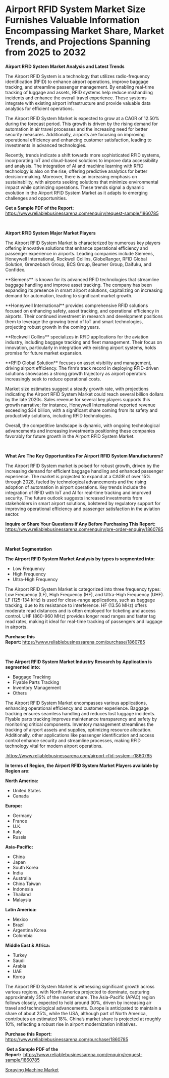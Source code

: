 <p><h1>Airport RFID System Market Size Furnishes Valuable Information Encompassing Market Share, Market Trends, and Projections Spanning from 2025 to 2032</h1></p><p><strong>Airport RFID System Market Analysis and Latest Trends</strong></p>
<p><p>The Airport RFID System is a technology that utilizes radio-frequency identification (RFID) to enhance airport operations, improve baggage tracking, and streamline passenger management. By enabling real-time tracking of luggage and assets, RFID systems help reduce mishandling incidents and enhance the overall travel experience. These systems integrate with existing airport infrastructure and provide valuable data analytics for efficient operations.</p><p>The Airport RFID System Market is expected to grow at a CAGR of 12.50% during the forecast period. This growth is driven by the rising demand for automation in air travel processes and the increasing need for better security measures. Additionally, airports are focusing on improving operational efficiency and enhancing customer satisfaction, leading to investments in advanced technologies.</p><p>Recently, trends indicate a shift towards more sophisticated RFID systems, incorporating IoT and cloud-based solutions to improve data accessibility and analysis. The integration of AI and machine learning with RFID technology is also on the rise, offering predictive analytics for better decision-making. Moreover, there is an increasing emphasis on sustainability, with airports seeking solutions that minimize environmental impact while optimizing operations. These trends signal a dynamic evolution in the Airport RFID System Market as it adapts to emerging challenges and opportunities.</p></p>
<p><strong>Get a Sample PDF of the Report:&nbsp;</strong> <a href="https://www.reliablebusinessarena.com/enquiry/request-sample/1860785?utm_campaign=2322&utm_medium=2&utm_source=Github&utm_content=ia&utm_term=16022025&utm_id=airport-rfid-system">https://www.reliablebusinessarena.com/enquiry/request-sample/1860785</a></p>
<p>&nbsp;</p>
<p><strong>Airport RFID System Major Market Players</strong></p>
<p><p>The Airport RFID System Market is characterized by numerous key players offering innovative solutions that enhance operational efficiency and passenger experience in airports. Leading companies include Siemens, Honeywell International, Rockwell Collins, GlobeRanger, RFID Global Solution, Grenzebach Group, BCS Group, Beumer Group, Daifuku, and Confidex.</p><p>**Siemens** is known for its advanced RFID technologies that streamline baggage handling and improve asset tracking. The company has been expanding its presence in smart airport solutions, capitalizing on increasing demand for automation, leading to significant market growth. </p><p>**Honeywell International** provides comprehensive RFID solutions focused on enhancing safety, asset tracking, and operational efficiency in airports. Their continued investment in research and development positions them to leverage the growing trend of IoT and smart technologies, projecting robust growth in the coming years.</p><p>**Rockwell Collins** specializes in RFID applications for the aviation industry, including baggage tracking and fleet management. Their focus on innovation, particularly in integration with existing airport systems, holds promise for future market expansion.</p><p>**RFID Global Solution** focuses on asset visibility and management, driving airport efficiency. The firm’s track record in deploying RFID-driven solutions showcases a strong growth trajectory as airport operators increasingly seek to reduce operational costs. </p><p>Market size estimates suggest a steady growth rate, with projections indicating the Airport RFID System Market could reach several billion dollars by the late 2020s. Sales revenue for several key players supports this growth narrative; for instance, Honeywell International reported revenue exceeding $34 billion, with a significant share coming from its safety and productivity solutions, including RFID technologies.</p><p>Overall, the competitive landscape is dynamic, with ongoing technological advancements and increasing investments positioning these companies favorably for future growth in the Airport RFID System Market.</p></p>
<p>&nbsp;</p>
<p><strong>What Are The Key Opportunities For Airport RFID System Manufacturers?</strong></p>
<p><p>The Airport RFID System market is poised for robust growth, driven by the increasing demand for efficient baggage handling and enhanced passenger experience. The market is projected to expand at a CAGR of over 15% through 2028, fueled by technological advancements and the rising adoption of automation in airport operations. Key trends include the integration of RFID with IoT and AI for real-time tracking and improved security. The future outlook suggests increased investments from stakeholders in smart airport solutions, bolstered by regulatory support for improving operational efficiency and passenger satisfaction in the aviation sector.</p></p>
<p><strong>Inquire or Share Your Questions If Any Before Purchasing This Report:</strong> <a href="https://www.reliablebusinessarena.com/enquiry/pre-order-enquiry/1860785?utm_campaign=2322&utm_medium=2&utm_source=Github&utm_content=ia&utm_term=16022025&utm_id=airport-rfid-system">https://www.reliablebusinessarena.com/enquiry/pre-order-enquiry/1860785</a></p>
<p>&nbsp;</p>
<p><strong>Market Segmentation</strong></p>
<p><strong>The Airport RFID System Market Analysis by types is segmented into:</strong></p>
<p><ul><li>Low Frequency</li><li>High Frequency</li><li>Ultra-High Frequency</li></ul></p>
<p><p>The Airport RFID System Market is categorized into three frequency types: Low Frequency (LF), High Frequency (HF), and Ultra-High Frequency (UHF). LF (125-134 kHz) is used for close-range applications, such as baggage tracking, due to its resistance to interference. HF (13.56 MHz) offers moderate read distances and is often employed for ticketing and access control. UHF (860-960 MHz) provides longer read ranges and faster tag read rates, making it ideal for real-time tracking of passengers and luggage in airports.</p></p>
<p><strong>Purchase this Report:&nbsp;</strong><a href="https://www.reliablebusinessarena.com/purchase/1860785?utm_campaign=2322&utm_medium=2&utm_source=Github&utm_content=ia&utm_term=16022025&utm_id=airport-rfid-system">https://www.reliablebusinessarena.com/purchase/1860785</a></p>
<p>&nbsp;</p>
<p><strong>The Airport RFID System Market Industry Research by Application is segmented into:</strong></p>
<p><ul><li>Baggage Tracking</li><li>Flyable Parts Tracking</li><li>Inventory Management</li><li>Others</li></ul></p>
<p><p>The Airport RFID System Market encompasses various applications, enhancing operational efficiency and customer experience. Baggage tracking ensures seamless handling and reduces lost luggage incidents. Flyable parts tracking improves maintenance transparency and safety by monitoring critical components. Inventory management streamlines the tracking of airport assets and supplies, optimizing resource allocation. Additionally, other applications like passenger identification and access control enhance security and streamline processes, making RFID technology vital for modern airport operations.</p></p>
<p><a href="https://www.reliablebusinessarena.com/airport-rfid-system-r1860785?utm_campaign=2322&utm_medium=2&utm_source=Github&utm_content=ia&utm_term=16022025&utm_id=airport-rfid-system">&nbsp;https://www.reliablebusinessarena.com/airport-rfid-system-r1860785</a></p>
<p><strong>In terms of Region, the Airport RFID System Market Players available by Region are:</strong></p>
<p>
    <p> <strong> North America: </strong>
        <ul>
            <li>United States</li>
            <li>Canada</li>
        </ul>
        </p> 
    <p> <strong> Europe: </strong>
        <ul>
            <li>Germany</li>
            <li>France</li>
            <li>U.K.</li>
            <li>Italy</li>
            <li>Russia</li>
        </ul>
        </p> 
    <p> <strong> Asia-Pacific: </strong>
        <ul>
            <li>China</li>
            <li>Japan</li>
            <li>South Korea</li>
            <li>India</li>
            <li>Australia</li>
            <li>China Taiwan</li>
            <li>Indonesia</li>
            <li>Thailand</li>
            <li>Malaysia</li>
        </ul>
        </p> 
    <p> <strong> Latin America: </strong>
        <ul>
            <li>Mexico</li>
            <li>Brazil</li>
            <li>Argentina Korea</li>
            <li>Colombia</li>
        </ul>
        </p> 
    <p> <strong> Middle East & Africa: </strong>
        <ul>
            <li>Turkey</li>
            <li>Saudi</li>
            <li>Arabia</li>
            <li>UAE</li>
            <li>Korea</li>
        </ul>
    </p>
    </p>
<p><p>The Airport RFID System Market is witnessing significant growth across various regions, with North America projected to dominate, capturing approximately 35% of the market share. The Asia-Pacific (APAC) region follows closely, expected to hold around 30%, driven by increasing air travel and technological advancements. Europe is anticipated to maintain a share of about 25%, while the USA, although part of North America, contributes an estimated 18%. China’s market share is projected at roughly 10%, reflecting a robust rise in airport modernization initiatives.</p></p>
<p><strong>Purchase this Report: </strong><a href="https://www.reliablebusinessarena.com/purchase/1860785?utm_campaign=2322&utm_medium=2&utm_source=Github&utm_content=ia&utm_term=16022025&utm_id=airport-rfid-system">https://www.reliablebusinessarena.com/purchase/1860785</a></p>
<p>&nbsp;<strong>Get a Sample PDF of the Report:&nbsp;&nbsp;</strong><a href="https://www.reliablebusinessarena.com/enquiry/request-sample/1860785?utm_campaign=2322&utm_medium=2&utm_source=Github&utm_content=ia&utm_term=16022025&utm_id=airport-rfid-system">https://www.reliablebusinessarena.com/enquiry/request-sample/1860785</a></p>
<p><strong></strong></p>
<p><p><a href="https://github.com/birnbaumbulah0/Market-Research-Report-List-1/blob/main/spraying-machine-market.md?utm_campaign=2322&utm_medium=2&utm_source=Github&utm_content=ia&utm_term=16022025&utm_id=airport-rfid-system">Spraying Machine Market</a></p></p>
